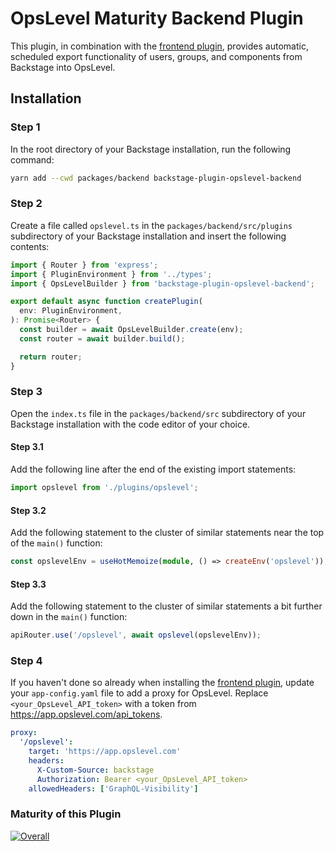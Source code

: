 
# OpsLevel Maturity Backend Plugin
This plugin, in combination with the [frontend plugin](https://github.com/OpsLevel/backstage-plugin), provides automatic, scheduled
export functionality of users, groups, and components from Backstage into OpsLevel.

## Installation

### Step 1

In the root directory of your Backstage installation, run the following command:

```bash
yarn add --cwd packages/backend backstage-plugin-opslevel-backend
```

### Step 2

Create a file called `opslevel.ts` in the `packages/backend/src/plugins` subdirectory of your Backstage installation and insert the following contents:

```ts
import { Router } from 'express';
import { PluginEnvironment } from '../types';
import { OpsLevelBuilder } from 'backstage-plugin-opslevel-backend';

export default async function createPlugin(
  env: PluginEnvironment,
): Promise<Router> {
  const builder = await OpsLevelBuilder.create(env);
  const router = await builder.build();

  return router;
}
```

### Step 3

Open the `index.ts` file in the `packages/backend/src` subdirectory of your Backstage installation with the code editor of your choice.

#### Step 3.1

Add the following line after the end of the existing import statements:

```ts
import opslevel from './plugins/opslevel';
```

#### Step 3.2

Add the following statement to the cluster of similar statements near the top of the `main()` function:

```ts
const opslevelEnv = useHotMemoize(module, () => createEnv('opslevel'));
```

#### Step 3.3

Add the following statement to the cluster of similar statements a bit further down in the `main()` function:

```ts
apiRouter.use('/opslevel', await opslevel(opslevelEnv));
```

### Step 4

If you haven't done so already when installing the [frontend plugin](https://github.com/OpsLevel/backstage-plugin), update your `app-config.yaml` file to add a proxy for OpsLevel. Replace `<your_OpsLevel_API_token>` with a token from https://app.opslevel.com/api_tokens.

```yaml
proxy:
  '/opslevel':
    target: 'https://app.opslevel.com'
    headers:
      X-Custom-Source: backstage
      Authorization: Bearer <your_OpsLevel_API_token>
    allowedHeaders: ['GraphQL-Visibility']
```

### Maturity of this Plugin

[![Overall](https://img.shields.io/endpoint?style=flat&url=https%3A%2F%2Fapp.opslevel.com%2Fapi%2Fservice_level%2FL6pkRwdgleo4ZoLC4IaR0LaNwaesYvv7LP70yg-qpwI)](https://app.opslevel.com/services/backstage-plugin-backend/maturity-report)
